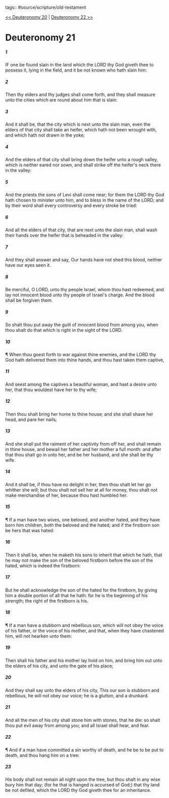tags:: #source/scripture/old-testament

[<< Deuteronomy 20](source/scripture/old-testament/05_Deuteronomy/Deuteronomy_20.md) | [Deuteronomy 22 >>](source/scripture/old-testament/05_Deuteronomy/Deuteronomy_22.md)

# Deuteronomy 21

##### 1

IF one be found slain in the land which the LORD thy God giveth thee to possess it, lying in the field, and it be not known who hath slain him:

##### 2

Then thy elders and thy judges shall come forth, and they shall measure unto the cities which are round about him that is slain:

##### 3

And it shall be, that the city which is next unto the slain man, even the elders of that city shall take an heifer, which hath not been wrought with, and which hath not drawn in the yoke;

##### 4

And the elders of that city shall bring down the heifer unto a rough valley, which is neither eared nor sown, and shall strike off the heifer's neck there in the valley:

##### 5

And the priests the sons of Levi shall come near; for them the LORD thy God hath chosen to minister unto him, and to bless in the name of the LORD; and by their word shall every controversy and every stroke be tried:

##### 6

And all the elders of that city, that are next unto the slain man, shall wash their hands over the heifer that is beheaded in the valley:

##### 7

And they shall answer and say, Our hands have not shed this blood, neither have our eyes seen it.

##### 8

Be merciful, O LORD, unto thy people Israel, whom thou hast redeemed, and lay not innocent blood unto thy people of Israel's charge. And the blood shall be forgiven them.

##### 9

So shalt thou put away the guilt of innocent blood from among you, when thou shalt do that which is right in the sight of the LORD.

##### 10

¶ When thou goest forth to war against thine enemies, and the LORD thy God hath delivered them into thine hands, and thou hast taken them captive,

##### 11

And seest among the captives a beautiful woman, and hast a desire unto her, that thou wouldest have her to thy wife;

##### 12

Then thou shalt bring her home to thine house; and she shall shave her head, and pare her nails;

##### 13

And she shall put the raiment of her captivity from off her, and shall remain in thine house, and bewail her father and her mother a full month: and after that thou shalt go in unto her, and be her husband, and she shall be thy wife.

##### 14

And it shall be, if thou have no delight in her, then thou shalt let her go whither she will; but thou shalt not sell her at all for money, thou shalt not make merchandise of her, because thou hast humbled her.

##### 15

¶ If a man have two wives, one beloved, and another hated, and they have born him children, both the beloved and the hated; and if the firstborn son be hers that was hated:

##### 16

Then it shall be, when he maketh his sons to inherit that which he hath, that he may not make the son of the beloved firstborn before the son of the hated, which is indeed the firstborn:

##### 17

But he shall acknowledge the son of the hated for the firstborn, by giving him a double portion of all that he hath: for he is the beginning of his strength; the right of the firstborn is his.

##### 18

¶ If a man have a stubborn and rebellious son, which will not obey the voice of his father, or the voice of his mother, and that, when they have chastened him, will not hearken unto them:

##### 19

Then shall his father and his mother lay hold on him, and bring him out unto the elders of his city, and unto the gate of his place;

##### 20

And they shall say unto the elders of his city, This our son is stubborn and rebellious, he will not obey our voice; he is a glutton, and a drunkard.

##### 21

And all the men of his city shall stone him with stones, that he die: so shalt thou put evil away from among you; and all Israel shall hear, and fear.

##### 22

¶ And if a man have committed a sin worthy of death, and he be to be put to death, and thou hang him on a tree:

##### 23

His body shall not remain all night upon the tree, but thou shalt in any wise bury him that day; (for he that is hanged is accursed of God;) that thy land be not defiled, which the LORD thy God giveth thee for an inheritance.
